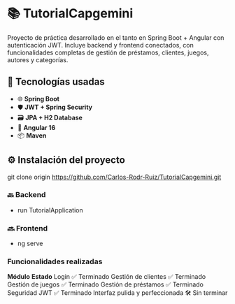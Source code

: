 # 📚 TutorialCapgemini  
Proyecto de práctica desarrollado en el tanto en Spring Boot + Angular con autenticación JWT. Incluye backend y frontend conectados, con funcionalidades completas de gestión de préstamos, clientes, juegos, autores y categorías.  

## 🔧 Tecnologías usadas  
- 🌐 **Spring Boot**  
- 🛡️ **JWT + Spring Security**  
- 🗃️ **JPA + H2 Database**  
- 🧩 **Angular 16**  
- 📦 **Maven**  

## ⚙️ Instalación del proyecto  
git clone origin https://github.com/Carlos-Rodr-Ruiz/TutorialCapgemini.git

### 🔙 Backend  
- run TutorialApplication
### 🔜 Frontend  
- ng serve

### Funcionalidades realizadas

**Módulo**	                               **Estado**
Login	                          ✅         Terminado
Gestión de clientes	            ✅         Terminado
Gestión de juegos	              ✅         Terminado
Gestión de préstamos	          ✅         Terminado
Seguridad JWT	                  ✅         Terminado
Interfaz pulida y perfeccionada 🛠️         Sin terminar
